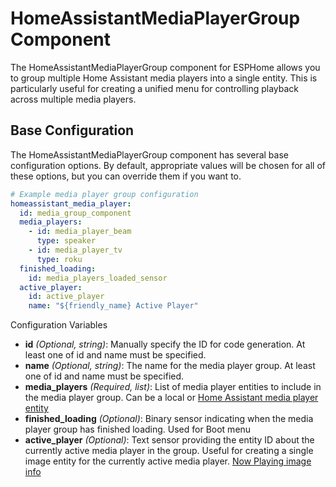 # HomeAssistantMediaPlayerGroup Component
The HomeAssistantMediaPlayerGroup component for ESPHome allows you to group multiple Home Assistant media players into a single entity. This is particularly useful for creating a unified menu for controlling playback across multiple media players.

## Base Configuration
The HomeAssistantMediaPlayerGroup component has several base configuration options. By default, appropriate values will be chosen for all of these options, but you can override them if you want to.

```yaml
# Example media player group configuration
homeassistant_media_player:
  id: media_group_component
  media_players:
    - id: media_player_beam
      type: speaker
    - id: media_player_tv
      type: roku
  finished_loading:
    id: media_players_loaded_sensor
  active_player:
    id: active_player
    name: "${friendly_name} Active Player"
```

Configuration Variables
 - **id** *(Optional, string)*: Manually specify the ID for code generation. At least one of id and name must be specified.
 - **name** *(Optional, string)*: The name for the media player group. At least one of id and name must be specified.
 - **media_players** *(Required, list)*: List of media player entities to include in the media player group. Can be a local or [Home Assistant media player entity](https://github.com/landonr/esphome-components/tree/main/components/homeassistant_media_player/media_player)
 - **finished_loading** *(Optional)*: Binary sensor indicating when the media player group has finished loading. Used for Boot menu
 - **active_player** *(Optional)*: Text sensor providing the entity ID about the currently active media player in the group. Useful for creating a single image entity for the currently active media player. [Now Playing image info](https://github.com/landonr/homeThing/blob/main/common/nowPlayingImage.yaml)